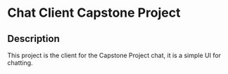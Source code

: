 # Chat Client Capstone Project

## Description

This project is the client for the Capstone Project chat, it is a simple UI for chatting.


